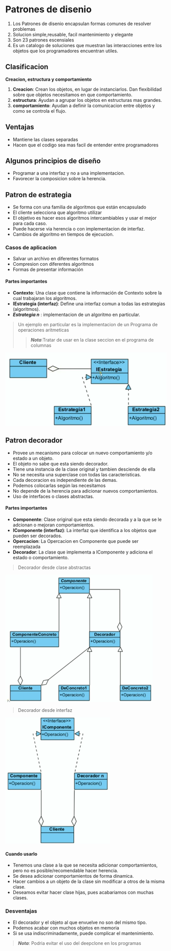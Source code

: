 # Patrones de disenio

1. Los Patrones de disenio encapsulan formas comunes de resolver problemas
2. Solucion simple,reusable, facil mantenimiento y elegante
3. Son 23 patrones escensiales
4. Es un catalogo de soluciones que muestran las interacciones entre los objetos que los programadores encuentran utiles.


## Clasificacion

 **Creacion, estructura y comportamiento**
 1. **Creacion**: Crean los objetos, en lugar de instanciarlos. Dan flexibilidad sobre que objetos necesitamos en que comportamiento.
 2. **estructura**: Ayudan a agrupar los objetos en estructuras mas grandes.
 3. **comportamiento**: Ayudan a definir la comunicacion entre objetos y como se controla el flujo.


## Ventajas

* Mantiene las clases separadas
*  Hacen que el codigo sea mas facil de entender entre programadores


## Algunos principios de diseño

* Programar a una interfaz y no a una implementacion.
* Favorecer la composicion sobre la herencia.

## Patron de estrategia

* Se forma con una familia de algoritmos que están encapsulado
* El cliente selecciona que algoritmo utilizar
* El objetivo es hacer esos algoritmos intercambiables y usar el mejor para cada caso.
* Puede hacerse via herencia o con implementacion de interfaz.
* Cambios de algoritmo en tiempos de ejecucion.

### Casos de aplicacion

* Salvar un archivo en diferentes formatos
* Compresion con diferentes algoritmos
* Formas de presentar información

#### Partes importantes

  * **Contexto**: Una clase que contiene la información de Contexto sobre la cual trabajaran los algoritmos.
  * **IEstrategia (interfaz)**: Define una interfaz comun a todas las estrategias (algoritmos).
  * ***Estrategia n*** : implementacion de un algoritmo en particular.
>Un ejemplo en particular es la implementacion de un Programa de operaciones aritmeticas
>> ***Nota***:Tratar de usar en la clase seccion en el programa de columnas

  ![Estrategia](https://github.com/santiagovasquez1/Patrones-de-disenio/blob/master/Estrategia.PNG)

## Patron decorador

  * Provee un mecanismo para colocar un nuevo comportamiento y/o estado a un objeto.
  * El objeto no sabe que esta siendo decorador.
  * Tiene una instancia de la clase original y tambien desciende de ella
  * No se necesita una superclase con todas las caracteristicas.
  * Cada decoracion es independiente de las demas.
  * Podemos colocarlas según las necesitamos
  * No depende de la herencia para adicionar nuevos comportamientos.
  * Uso de interfaces o clases abstractas.

#### Partes importantes

  * **Componente**: Clase original que esta siendo decorada y a la que se le adcionan o mejoran comportamientos.
  * **IComponente (interfaz)**: La interfaz que identifica a los objetos que pueden ser decorados.
  * **Opercacion**: La Opercacion en Componente que puede ser reemplazada
  * **Decorador**: La clase que implementa a IComponente y adiciona el estado o comportamiento.

>Decorador desde clase abstractas

  ![Decorador_Clase_abstracta](https://github.com/santiagovasquez1/Patrones-de-disenio/blob/master/Decorador.PNG)

  >Decorador desde interfaz

  ![Decorador_Clase_interfaz](https://github.com/santiagovasquez1/Patrones-de-disenio/blob/master/Decorador_Interfaz.PNG)

#### Cuando usarlo

  * Tenemos una clase a la que se necesita adicionar comportamientos, pero no es posible/recomendable hacer herencia.
  * Se desea adicionar comportamientos de forma dinamica.
  * Hacer cambios a un objeto de la clase sin modificar a otros de la misma clase.
  * Deseamos evitar hacer clase hijas, pues acabariamos con muchas clases.

### Desventajas

  * El decorador y el objeto al que envuelve no son del mismo tipo.
  * Podemos acabar con muchos objetos en memoria
  * Si se usa indiscriminadamente, puede complicar el mantenimiento.

> ***Nota***: Podria evitar el uso del deepclone en los programas
